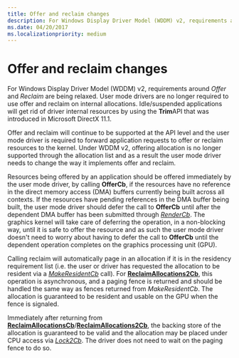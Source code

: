 ```yaml
---
title: Offer and reclaim changes
description: For Windows Display Driver Model (WDDM) v2, requirements around Offer and Reclaim are being relaxed.
ms.date: 04/20/2017
ms.localizationpriority: medium
---
```


# Offer and reclaim changes


For Windows Display Driver Model (WDDM) v2, requirements around *Offer* and *Reclaim* are being relaxed. User mode drivers are no longer required to use offer and reclaim on internal allocations. Idle/suspended applications will get rid of driver internal resources by using the **Trim**API that was introduced in Microsoft DirectX 11.1.

Offer and reclaim will continue to be supported at the API level and the user mode driver is required to forward application requests to offer or reclaim resources to the kernel. Under WDDM v2, offering allocation is no longer supported through the allocation list and as a result the user mode driver needs to change the way it implements offer and reclaim.

Resources being offered by an application should be offered immediately by the user mode driver, by calling **OfferCb**, if the resources have no reference in the direct memory access (DMA) buffers currently being built across all contexts. If the resources have pending references in the DMA buffer being built, the user mode driver should defer the call to **OfferCb** until after the dependent DMA buffer has been submitted through [*RenderCb*](/windows-hardware/drivers/ddi/d3dumddi/nc-d3dumddi-pfnd3dddi_rendercb). The graphics kernel will take care of deferring the operation, in a non-blocking way, until it is safe to offer the resource and as such the user mode driver doesn't need to worry about having to defer the call to **OfferCb** until the dependent operation completes on the graphics processing unit (GPU).

Calling reclaim will automatically page in an allocation if it is in the residency requirement list (i.e. the user or driver has requested the allocation to be resident via a [*MakeResidentCb*](/windows-hardware/drivers/ddi/d3dumddi/nc-d3dumddi-pfnd3dddi_makeresidentcb) call). For [**ReclaimAllocations2Cb**](/windows-hardware/drivers/ddi/d3dumddi/nc-d3dumddi-pfnd3dddi_reclaimallocations2cb), this operation is asynchronous, and a paging fence is returned and should be handled the same way as fences returned from *MakeResidentCb*. The allocation is guaranteed to be resident and usable on the GPU when the fence is signaled.

Immediately after returning from [**ReclaimAllocationsCb**](/windows-hardware/drivers/ddi/d3dumddi/nc-d3dumddi-pfnd3dddi_reclaimallocationscb)/[**ReclaimAllocations2Cb**](/windows-hardware/drivers/ddi/d3dumddi/nc-d3dumddi-pfnd3dddi_reclaimallocations2cb), the backing store of the allocation is guaranteed to be valid and the allocation may be placed under CPU access via [*Lock2Cb*](/windows-hardware/drivers/ddi/d3dumddi/nc-d3dumddi-pfnd3dddi_lock2cb). The driver does not need to wait on the paging fence to do so.

 

